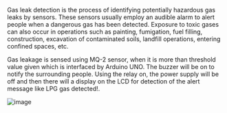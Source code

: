 Gas leak detection is the process of identifying potentially hazardous gas leaks by sensors. These sensors usually employ an audible alarm to alert people when a dangerous gas has been detected. Exposure to toxic gases can also occur in operations such as painting, fumigation, fuel filling, construction, excavation of contaminated soils, landfill operations, entering confined spaces, etc.

Gas leakage is sensed using MQ-2 sensor, when it is more than threshold value given which is interfaced by Arduino UNO. The buzzer will be on to notify the surrounding people. Using the relay on, the power supply will be off and then there will a display on the LCD for detection of the alert message like LPG gas detected!.

![image](https://github.com/user-attachments/assets/0f868683-95db-44bb-a0ab-e72e8196e290)


